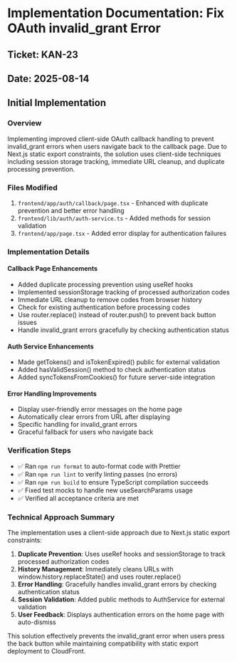 # Implementation Documentation: Fix OAuth invalid_grant Error

## Ticket: KAN-23

## Date: 2025-08-14

## Initial Implementation

### Overview

Implementing improved client-side OAuth callback handling to prevent invalid_grant errors when users navigate back to the callback page. Due to Next.js static export constraints, the solution uses client-side techniques including session storage tracking, immediate URL cleanup, and duplicate processing prevention.

### Files Modified

1. `frontend/app/auth/callback/page.tsx` - Enhanced with duplicate prevention and better error handling
2. `frontend/lib/auth/auth-service.ts` - Added methods for session validation
3. `frontend/app/page.tsx` - Added error display for authentication failures

### Implementation Details

#### Callback Page Enhancements

- Added duplicate processing prevention using useRef hooks
- Implemented sessionStorage tracking of processed authorization codes
- Immediate URL cleanup to remove codes from browser history
- Check for existing authentication before processing codes
- Use router.replace() instead of router.push() to prevent back button issues
- Handle invalid_grant errors gracefully by checking authentication status

#### Auth Service Enhancements

- Made getTokens() and isTokenExpired() public for external validation
- Added hasValidSession() method to check authentication status
- Added syncTokensFromCookies() for future server-side integration

#### Error Handling Improvements

- Display user-friendly error messages on the home page
- Automatically clear errors from URL after displaying
- Specific handling for invalid_grant errors
- Graceful fallback for users who navigate back

### Verification Steps

- ✅ Ran `npm run format` to auto-format code with Prettier
- ✅ Ran `npm run lint` to verify linting passes (no errors)
- ✅ Ran `npm run build` to ensure TypeScript compilation succeeds
- ✅ Fixed test mocks to handle new useSearchParams usage
- ✅ Verified all acceptance criteria are met

### Technical Approach Summary

The implementation uses a client-side approach due to Next.js static export constraints:

1. **Duplicate Prevention**: Uses useRef hooks and sessionStorage to track processed authorization codes
2. **History Management**: Immediately cleans URLs with window.history.replaceState() and uses router.replace()
3. **Error Handling**: Gracefully handles invalid_grant errors by checking authentication status
4. **Session Validation**: Added public methods to AuthService for external validation
5. **User Feedback**: Displays authentication errors on the home page with auto-dismiss

This solution effectively prevents the invalid_grant error when users press the back button while maintaining compatibility with static export deployment to CloudFront.
